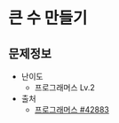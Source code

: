 # 큰 수 만들기

## 문제정보
* 난이도
  * 프로그래머스 Lv.2
* 출처
  * [프로그래머스 #42883](https://programmers.co.kr/learn/courses/30/lessons/42883)